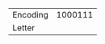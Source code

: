 <table><tbody><tr class="odd"><td>Encoding</td><td>1000111</td></tr><tr class="even"><td>Letter</td><td></td></tr></tbody></table>
